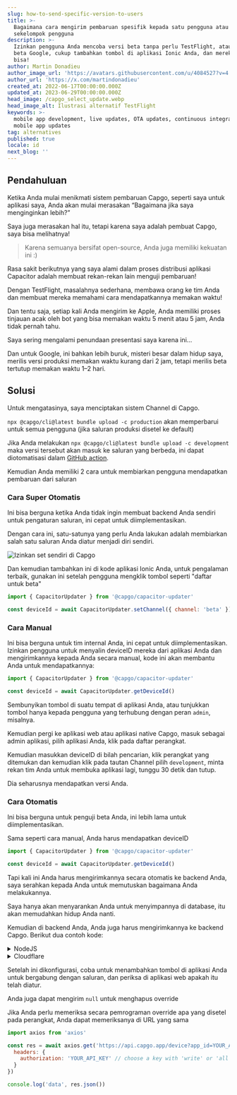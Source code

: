 ```yaml
---
slug: how-to-send-specific-version-to-users
title: >-
  Bagaimana cara mengirim pembaruan spesifik kepada satu pengguna atau
  sekelompok pengguna
description: >-
  Izinkan pengguna Anda mencoba versi beta tanpa perlu TestFlight, atau proses
  beta Google, cukup tambahkan tombol di aplikasi Ionic Anda, dan mereka sudah
  bisa!
author: Martin Donadieu
author_image_url: 'https://avatars.githubusercontent.com/u/4084527?v=4'
author_url: 'https://x.com/martindonadieu'
created_at: 2022-06-17T00:00:00.000Z
updated_at: 2023-06-29T00:00:00.000Z
head_image: /capgo_select_update.webp
head_image_alt: Ilustrasi alternatif TestFlight
keywords: >-
  mobile app development, live updates, OTA updates, continuous integration,
  mobile app updates
tag: alternatives
published: true
locale: id
next_blog: ''
---
```

## Pendahuluan

Ketika Anda mulai menikmati sistem pembaruan Capgo, seperti saya untuk aplikasi saya, Anda akan mulai merasakan “Bagaimana jika saya menginginkan lebih?”

Saya juga merasakan hal itu, tetapi karena saya adalah pembuat Capgo, saya bisa melihatnya!

> Karena semuanya bersifat open-source, Anda juga memiliki kekuatan ini :)

Rasa sakit berikutnya yang saya alami dalam proses distribusi aplikasi Capacitor adalah membuat rekan-rekan lain menguji pembaruan!

Dengan TestFlight, masalahnya sederhana, membawa orang ke tim Anda dan membuat mereka memahami cara mendapatkannya memakan waktu!

Dan tentu saja, setiap kali Anda mengirim ke Apple, Anda memiliki proses tinjauan acak oleh bot yang bisa memakan waktu 5 menit atau 5 jam, Anda tidak pernah tahu.

Saya sering mengalami penundaan presentasi saya karena ini…

Dan untuk Google, ini bahkan lebih buruk, misteri besar dalam hidup saya, merilis versi produksi memakan waktu kurang dari 2 jam, tetapi merilis beta tertutup memakan waktu 1–2 hari.


## Solusi

Untuk mengatasinya, saya menciptakan sistem Channel di Capgo.

`npx @capgo/cli@latest bundle upload -c production` akan memperbarui untuk semua pengguna (jika saluran produksi disetel ke default)

Jika Anda melakukan `npx @capgo/cli@latest bundle upload -c development` maka versi tersebut akan masuk ke saluran yang berbeda, ini dapat diotomatisasi dalam [GitHub action](/blog/manage-dev-and-prod-build-with-github-actions/). 

Kemudian Anda memiliki 2 cara untuk membiarkan pengguna mendapatkan pembaruan dari saluran

### Cara Super Otomatis

Ini bisa berguna ketika Anda tidak ingin membuat backend Anda sendiri untuk pengaturan saluran, ini cepat untuk diimplementasikan.

Dengan cara ini, satu-satunya yang perlu Anda lakukan adalah membiarkan salah satu saluran Anda diatur menjadi diri sendiri.

![Izinkan set sendiri di Capgo](/self_set.webp)

Dan kemudian tambahkan ini di kode aplikasi Ionic Anda, untuk pengalaman terbaik, gunakan ini setelah pengguna mengklik tombol seperti "daftar untuk beta"
```js
import { CapacitorUpdater } from '@capgo/capacitor-updater'

const deviceId = await CapacitorUpdater.setChannel({ channel: 'beta' })
```

### Cara Manual

Ini bisa berguna untuk tim internal Anda, ini cepat untuk diimplementasikan.
Izinkan pengguna untuk menyalin deviceID mereka dari aplikasi Anda dan mengirimkannya kepada Anda secara manual, kode ini akan membantu Anda untuk mendapatkannya:
```js
import { CapacitorUpdater } from '@capgo/capacitor-updater'

const deviceId = await CapacitorUpdater.getDeviceId()
```
Sembunyikan tombol di suatu tempat di aplikasi Anda, atau tunjukkan tombol hanya kepada pengguna yang terhubung dengan peran `admin`, misalnya.

Kemudian pergi ke aplikasi web atau aplikasi native Capgo, masuk sebagai admin aplikasi, pilih aplikasi Anda, klik pada daftar perangkat.

Kemudian masukkan deviceID di bilah pencarian, klik perangkat yang ditemukan dan kemudian klik pada tautan Channel pilih `development`, minta rekan tim Anda untuk membuka aplikasi lagi, tunggu 30 detik dan tutup.

Dia seharusnya mendapatkan versi Anda.


### Cara Otomatis

Ini bisa berguna untuk penguji beta Anda, ini lebih lama untuk diimplementasikan.

Sama seperti cara manual, Anda harus mendapatkan deviceID
```js
import { CapacitorUpdater } from '@capgo/capacitor-updater'

const deviceId = await CapacitorUpdater.getDeviceId()
```

Tapi kali ini Anda harus mengirimkannya secara otomatis ke backend Anda, saya serahkan kepada Anda untuk memutuskan bagaimana Anda melakukannya.

Saya hanya akan menyarankan Anda untuk menyimpannya di database, itu akan memudahkan hidup Anda nanti.

Kemudian di backend Anda, Anda juga harus mengirimkannya ke backend Capgo. Berikut dua contoh kode:
<details>
  <summary>NodeJS</summary>

```js
import axios from 'axios'

await axios.post('https://api.capgo.app/device', {
  app_id: 'YOUR_APP_ID',
  device_id: 'DEVICE_ID',
  channel: 'CHANNEL_NAME', // The name of the channel, or undefined if version_id provided
  version_id: 'VERSION_NAME' // this is optionnal, if provide it will override the channel, that usefull when you want to debug only one user.
}, {
  headers: {
    authorization: 'YOUR_API_KEY' // choose a key with 'write' or 'all' rights
  }
})
```
</details>


<details>
  <summary>Cloudflare</summary>
  
```js
addEventListener('fetch', (event) => {
  event.respondWith(
    handleRequest(event.request).catch(
      err => new Response(err.stack, { status: 500 })
    )
  )
})

async function handleRequest(request) {
  const { pathname, method } = new URL(request.url)
  const body = await request.json()
  const newBody = JSON.stringify({
    app_id: 'YOUR_APP_ID',
    device_id: body.device_id,
    channel: 'alpha'
  })
  const newUrl = new URL('https://api.capgo.app/device')
  const options = {
    headers: {
      authorization: 'YOUR_API_KEY',
    },
    method: 'POST',
    body: newBody
  }

  if (request.method === 'DELETE') {
    // DELETE the channel link
    options.method = 'DELETE'
    return fetch(newUrl.toString(), options)
  }

  return fetch(newUrl.toString(), options)
}
```
Dan cukup kirim device_id Anda di body-nya ke URL yang dideploy dengan POST untuk menambahkan dan menggunakan metode DELETE untuk menghapus.
</details>

Setelah ini dikonfigurasi, coba untuk menambahkan tombol di aplikasi Anda untuk bergabung dengan saluran, dan periksa di aplikasi web apakah itu telah diatur.

Anda juga dapat mengirim `null` untuk menghapus override

Jika Anda perlu memeriksa secara pemrograman override apa yang disetel pada perangkat, Anda dapat memeriksanya di URL yang sama

```js
import axios from 'axios'

const res = await axios.get('https://api.capgo.app/device?app_id=YOUR_APP_ID&device_id=DEVICE_ID', {
  headers: {
    authorization: 'YOUR_API_KEY' // choose a key with 'write' or 'all' rights
  }
})

console.log('data', res.json())
```
